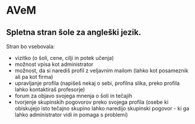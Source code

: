 AVeM
====
Spletna stran šole za angleški jezik.
------------------------------------------
Stran bo vsebovala:
* vizitko (o šoli, cene, cilji in potek učenja)
* možnost vpisa kot administrator 
* možnost, da si narediš profil z veljavnim mailom (lahko kot posameznik ali pa kot firma)
* upravljanje profila (napišeš nekaj o sebi, profilna slika, preko profila lahko kontaktiraš profesorje)
* forum za objavo svojega mnenja o šoli in tečajih 
* tvorjenje skupinskih pogovorov preko svojega profila
(osebe ki obiskujejo isto tečajno skupino lahko naredijo skupinski pogovor - ki ga lahko administrator vidi in pomaga s problemi)

